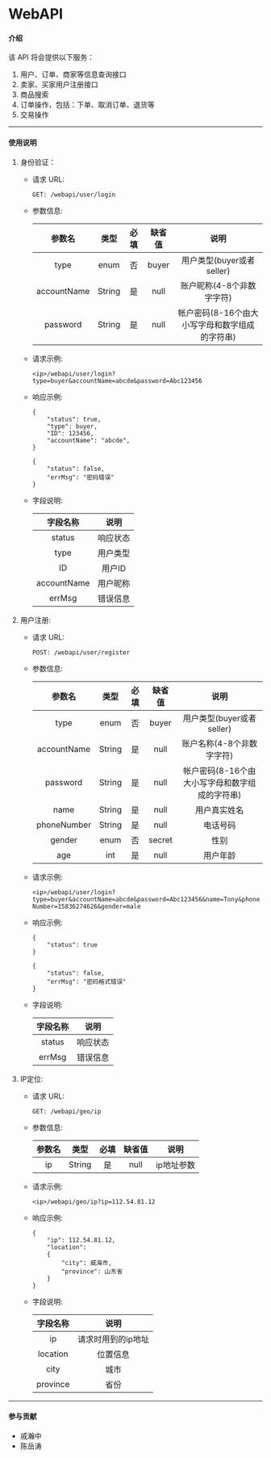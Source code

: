 # WebAPI

#### 介绍
该 API 将会提供以下服务：
1.  用户、订单、商家等信息查询接口
2.  卖家、买家用户注册接口
3.  商品搜索
4.  订单操作，包括：下单、取消订单、退货等
5.  交易操作
---
#### 使用说明

1.  身份验证：  
    + 请求 URL:
    
        ```GET: /webapi/user/login```
    
    + 参数信息:
    
        |参数名|类型|必填|缺省值|说明|
        |:----:|:----:|:----:|:----:|:----:|
        |type|enum|否|buyer|用户类型(buyer或者seller)|
        |accountName|String|是|null|账户昵称(4-8个非数字字符)|
        |password|String|是|null|帐户密码(8-16个由大小写字母和数字组成的字符串)|
    
    + 请求示例:
    
        ```<ip>/webapi/user/login?type=buyer&accountName=abcde&password=Abc123456```
    
    + 响应示例:
        ```
        {
            "status": true,
            "type": buyer,
            "ID": 123456,
            "accountName": "abcde",
        }
        ```
      
        ```
        {
            "status": false,
            "errMsg": "密码错误"
        }
        ```
        
    + 字段说明:
    
      |字段名称|说明|
      |:----:|:----:|
      |status|响应状态|
      |type|用户类型|
      |ID|用户ID|
      |accountName|用户昵称|
      |errMsg|错误信息|
    
2.  用户注册:
    + 请求 URL:
        
        ```POST: /webapi/user/register```
        
    + 参数信息:
    
        |参数名|类型|必填|缺省值|说明|
        |:----:|:----:|:----:|:----:|:----:|
        |type|enum|否|buyer|用户类型(buyer或者seller)|
        |accountName|String|是|null|账户名称(4-8个非数字字符)|
        |password|String|是|null|帐户密码(8-16个由大小写字母和数字组成的字符串)|
        |name|String|是|null|用户真实姓名|
        |phoneNumber|String|是|null|电话号码|
        |gender|enum|否|secret|性别|
        |age|int|是|null|用户年龄|
    
    + 请求示例:
    
        ```<ip>/webapi/user/login?type=buyer&accountName=abcde&password=Abc123456&name=Tony&phoneNumber=15836274626&gender=male```
    
    + 响应示例:
        ```
        {
            "status": true
        }
        ```
      
        ```
        {
            "status": false,
            "errMsg": "密码格式错误"
        }
        ```
        
    + 字段说明:
    
      |字段名称|说明|
      |:----:|:----:|
      |status|响应状态|
      |errMsg|错误信息|

3.  IP定位:
    + 请求 URL:
        
        ```GET: /webapi/geo/ip```
        
    + 参数信息:
    
        |参数名|类型|必填|缺省值|说明|
        |:----:|:----:|:----:|:----:|:----:|
        |ip|String|是|null|ip地址参数|
    
    + 请求示例:
    
        ```<ip>/webapi/geo/ip?ip=112.54.81.12```
    
    + 响应示例:
        ```
        {
            "ip": 112.54.81.12,
            "location":
            {
                "city": 威海市,
                "province": 山东省
            }
        }
        ```
        
    + 字段说明:
    
      |字段名称|说明|
      |:----:|:----:|
      |ip|请求时用到的ip地址|
      |location|位置信息|
      |city|城市|
      |province|省份|

---
#### 参与贡献

+ 戚瀚中
+ 陈岳涛
